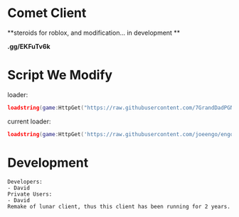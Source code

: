 # Comet Client
**steroids for roblox, and modification...
in development
**

**.gg/EKFuTv6k**

# Script We Modify
loader:
```lua
loadstring(game:HttpGet("https://raw.githubusercontent.com/7GrandDadPGN/VapeV4ForRoblox/main/NewMainScript.lua", true))()
```

current loader:
```lua
loadstring(game:HttpGet('https://raw.githubusercontent.com/joeengo/engocheat/main/lua/src/loader.lua', true))()
```
# Development
```
Developers:
- David
Private Users:
- David
Remake of lunar client, thus this client has been running for 2 years.
```
